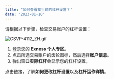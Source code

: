 ```yaml
---
title: "如何查看我当前的杠杆设置？"
date: "2023-01-10"
---
```


请根据以下步骤，检查交易账户的杠杆设置：

![CSVP-4112_ZH.gif](https://cdn.jsdelivr.net/gh/jarlin8/OSS@main/exhelp/CSVP-4112_ZH.gif)

1. 登录您的 **Exness 个人专区**。
2. 点击所选交易账户的齿轮图标，然后选择**账户信息**。
3. 弹出窗口**实际杠杆**会显示您的杠杆设置。

点击链接，了解**如何更改杠杆设置**以及**杠杆运作详情**。
